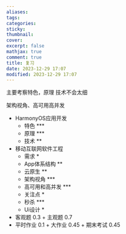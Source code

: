 ```yaml
---
aliases: 
tags: 
categories:
sticky:
thumbnail:
cover: 
excerpt: false
mathjax: true
comment: true
title: 复习
date: 2023-12-29 17:07
modified: 2023-12-29 17:07
---
```

主要考察特色，原理
技术不会太细


架构视角、高可用高并发


- HarmonyOS应用开发
	- 特色 ***
	- 原理 ***
	- 技术 **
- 移动互联网软件工程
	- 需求 *
	- App体系结构 **
	- 云原生 **
	- 架构视角 ***
	- 高可用和高并发 ***
	- 关注点 *
	- 秒杀 ***
	- Ui设计 *
- 客观题 0.3 + 主观题 0.7
- 平时作业 0.1 + 大作业 0.45 + 期末考试 0.45

